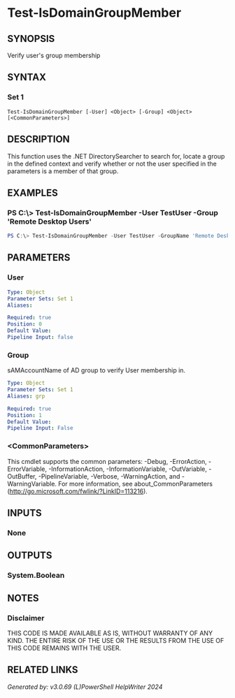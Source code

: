 ﻿# Test-IsDomainGroupMember

## SYNOPSIS
Verify user's group membership

## SYNTAX

### Set 1
```
Test-IsDomainGroupMember [-User] <Object> [-Group] <Object> [<CommonParameters>]
```

## DESCRIPTION
This function uses the .NET DirectorySearcher to search for, locate a group in the defined context and verify whether or not the user specified in the parameters is a member of that group.

## EXAMPLES

### PS C:\\\> Test-IsDomainGroupMember -User TestUser -Group 'Remote Desktop Users'

```powershell
PS C:\> Test-IsDomainGroupMember -User TestUser -GroupName 'Remote Desktop Users'
```

## PARAMETERS

### User


```yaml
Type: Object
Parameter Sets: Set 1
Aliases: 

Required: true
Position: 0
Default Value: 
Pipeline Input: false
```

### Group
sAMAccountName of AD group to verify User membership in.

```yaml
Type: Object
Parameter Sets: Set 1
Aliases: grp

Required: true
Position: 1
Default Value: 
Pipeline Input: False
```

### \<CommonParameters\>
This cmdlet supports the common parameters: -Debug, -ErrorAction, -ErrorVariable, -InformationAction, -InformationVariable, -OutVariable, -OutBuffer, -PipelineVariable, -Verbose, -WarningAction, and -WarningVariable. For more information, see about_CommonParameters (http://go.microsoft.com/fwlink/?LinkID=113216).

## INPUTS

### None


## OUTPUTS

### System.Boolean


## NOTES

### Disclaimer
THIS CODE IS MADE AVAILABLE AS IS, WITHOUT WARRANTY OF ANY KIND.  THE ENTIRE RISK OF THE USE OR THE RESULTS FROM THE USE OF THIS CODE REMAINS WITH THE USER.

## RELATED LINKS


*Generated by: v3.0.69 (L)PowerShell HelpWriter 2024*
